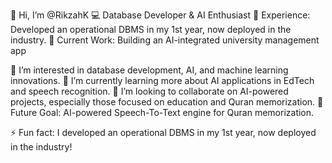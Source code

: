 👋 Hi, I’m @RikzahK
💻 Database Developer & AI Enthusiast
🚀 Experience: Developed an operational DBMS in my 1st year, now deployed in the industry.
📱 Current Work: Building an AI-integrated university management app

👀 I’m interested in database development, AI, and machine learning innovations.
🌱 I’m currently learning more about AI applications in EdTech and speech recognition.
💞️ I’m looking to collaborate on AI-powered projects, especially those focused on education and Quran memorization.
🎯 Future Goal: AI-powered Speech-To-Text engine for Quran memorization.

⚡ Fun fact: I developed an operational DBMS in my 1st year, now deployed in the industry!


<!---
RikzahK/RikzahK is a ✨ special ✨ repository because its `README.md` (this file) appears on your GitHub profile.
You can click the Preview link to take a look at your changes.
--->
